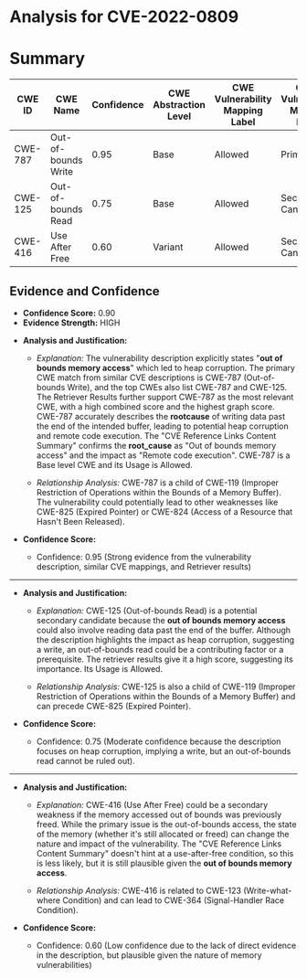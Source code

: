 # Analysis for CVE-2022-0809

# Summary
| CWE ID | CWE Name | Confidence | CWE Abstraction Level | CWE Vulnerability Mapping Label | CWE-Vulnerability Mapping Notes |
|---|---|---|---|---|---|
| CWE-787 | Out-of-bounds Write | 0.95 | Base | Allowed | Primary CWE |
| CWE-125 | Out-of-bounds Read | 0.75 | Base | Allowed | Secondary Candidate |
| CWE-416 | Use After Free | 0.60 | Variant | Allowed | Secondary Candidate |

## Evidence and Confidence

*   **Confidence Score:** 0.90
*   **Evidence Strength:** HIGH

- **Analysis and Justification:**  
  - *Explanation:* The vulnerability description explicitly states "**out of bounds memory access**" which led to heap corruption. The primary CWE match from similar CVE descriptions is CWE-787 (Out-of-bounds Write), and the top CWEs also list CWE-787 and CWE-125. The Retriever Results further support CWE-787 as the most relevant CWE, with a high combined score and the highest graph score. CWE-787 accurately describes the **rootcause** of writing data past the end of the intended buffer, leading to potential heap corruption and remote code execution. The "CVE Reference Links Content Summary" confirms the **root_cause** as "Out of bounds memory access" and the impact as "Remote code execution". CWE-787 is a Base level CWE and its Usage is Allowed.

  - *Relationship Analysis:* CWE-787 is a child of CWE-119 (Improper Restriction of Operations within the Bounds of a Memory Buffer). The vulnerability could potentially lead to other weaknesses like CWE-825 (Expired Pointer) or CWE-824 (Access of a Resource that Hasn't Been Released).

- **Confidence Score:**
  - Confidence: 0.95 (Strong evidence from the vulnerability description, similar CVE mappings, and Retriever results)

---
- **Analysis and Justification:**  
  - *Explanation:* CWE-125 (Out-of-bounds Read) is a potential secondary candidate because the **out of bounds memory access** could also involve reading data past the end of the buffer. Although the description highlights the impact as heap corruption, suggesting a write, an out-of-bounds read could be a contributing factor or a prerequisite. The retriever results give it a high score, suggesting its importance. Its Usage is Allowed.

  - *Relationship Analysis:* CWE-125 is also a child of CWE-119 (Improper Restriction of Operations within the Bounds of a Memory Buffer) and can precede CWE-825 (Expired Pointer).

- **Confidence Score:**
  - Confidence: 0.75 (Moderate confidence because the description focuses on heap corruption, implying a write, but an out-of-bounds read cannot be ruled out).

---
- **Analysis and Justification:**  
  - *Explanation:* CWE-416 (Use After Free) could be a secondary weakness if the memory accessed out of bounds was previously freed. While the primary issue is the out-of-bounds access, the state of the memory (whether it's still allocated or freed) can change the nature and impact of the vulnerability. The "CVE Reference Links Content Summary" doesn't hint at a use-after-free condition, so this is less likely, but it is still plausible given the **out of bounds memory access**.

  - *Relationship Analysis:* CWE-416 is related to CWE-123 (Write-what-where Condition) and can lead to CWE-364 (Signal-Handler Race Condition).

- **Confidence Score:**
  - Confidence: 0.60 (Low confidence due to the lack of direct evidence in the description, but plausible given the nature of memory vulnerabilities)